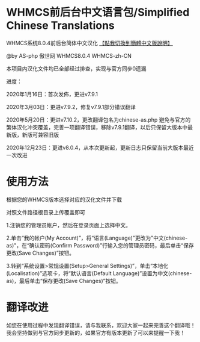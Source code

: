 # WHMCS前后台中文语言包/Simplified Chinese Translations
WHMCS系统8.0.4前后台简体中文汉化 [【點我切換到簡體中文版說明】](https://github.com/AS-php/WHMCS-zh-CN/blob/master/Traditional-README.md)

@by AS-php 傲世网 WHMCS8.0.4 WHMCS-zh-CN

本项目内汉化文件均已全部经过排查，实现与官方同步0遗漏

进度：

2020年1月16日：首次发佈，更进v7.9.1

2020年3月03日：更进v7.9.2，修复v7.9.1部分错误翻译

2020年5月20日：更进v7.10.2，更改翻译包名为chinese-as.php 避免与官方的繁体汉化冲突覆盖，完善一项翻译错误，移除v7.9.1翻译，以后只保留大版本中最新版，新版可兼容旧版

2020年12月23日：更进v8.0.4，从本次更新起，更新日志只保留当前大版本最近一次改进

# 使用方法
根据您的WHMCS版本选择对应的汉化文件并下载

对照文件路径根目录上传覆盖即可

1.注销您的管理员帐户，然后在登录页面上选择中文。

2.单击“我的帐户(My Account)”，将“语言(Language)”更改为"中文(chinese-as)"，在“确认密码(Confirm Password)”行输入您的管理员密码，最后单击“保存更改(Save Changes)”按钮。

3.转到“系统设置>常规设置(Setup>General Settings)”，单击“本地化(Localisation)”选项卡，将“默认语言(Default Language)”设置为中文(chinese-as)，最后单击“保存更改(Save Changes)”按钮。

# 翻译改进
如您在使用过程中发现翻译错误，请与我联系，欢迎大家一起来完善这个翻译哦！我会坚持做到与官方同步更新的，如果官方有版本更新了可以来提醒一下我！
